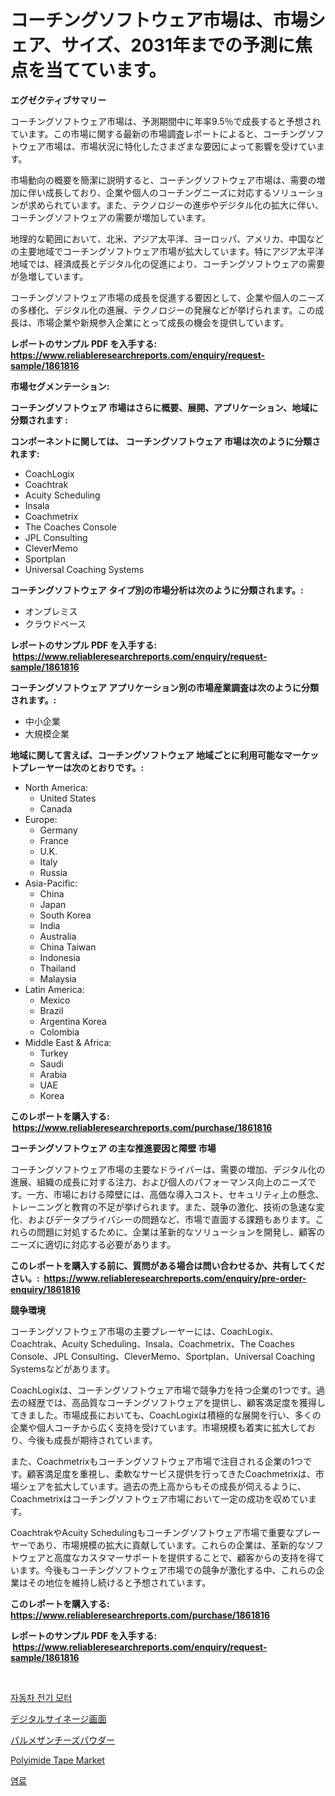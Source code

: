 <p><h1>コーチングソフトウェア市場は、市場シェア、サイズ、2031年までの予測に焦点を当てています。</h1></p><p><strong>エグゼクティブサマリー</strong></p>
<p><p>コーチングソフトウェア市場は、予測期間中に年率9.5％で成長すると予想されています。この市場に関する最新の市場調査レポートによると、コーチングソフトウェア市場は、市場状況に特化したさまざまな要因によって影響を受けています。</p><p>市場動向の概要を簡潔に説明すると、コーチングソフトウェア市場は、需要の増加に伴い成長しており、企業や個人のコーチングニーズに対応するソリューションが求められています。また、テクノロジーの進歩やデジタル化の拡大に伴い、コーチングソフトウェアの需要が増加しています。</p><p>地理的な範囲において、北米、アジア太平洋、ヨーロッパ、アメリカ、中国などの主要地域でコーチングソフトウェア市場が拡大しています。特にアジア太平洋地域では、経済成長とデジタル化の促進により、コーチングソフトウェアの需要が急増しています。</p><p>コーチングソフトウェア市場の成長を促進する要因として、企業や個人のニーズの多様化、デジタル化の進展、テクノロジーの発展などが挙げられます。この成長は、市場企業や新規参入企業にとって成長の機会を提供しています。</p></p>
<p><strong>レポートのサンプル PDF を入手する: <a href="https://www.reliableresearchreports.com/enquiry/request-sample/1861816">https://www.reliableresearchreports.com/enquiry/request-sample/1861816</a></strong></p>
<p><strong>市場セグメンテーション:</strong></p>
<p><strong> コーチングソフトウェア 市場はさらに概要、展開、アプリケーション、地域に分類されます :</strong></p>
<p><strong>コンポーネントに関しては、 コーチングソフトウェア 市場は次のように分類されます: &nbsp;</strong></p>
<p><ul><li>CoachLogix</li><li>Coachtrak</li><li>Acuity Scheduling</li><li>Insala</li><li>Coachmetrix</li><li>The Coaches Console</li><li>JPL Consulting</li><li>CleverMemo</li><li>Sportplan</li><li>Universal Coaching Systems</li></ul></p>
<p><strong> コーチングソフトウェア タイプ別の市場分析は次のように分類されます。:</strong></p>
<p><ul><li>オンプレミス</li><li>クラウドベース</li></ul></p>
<p><strong>レポートのサンプル PDF を入手する: &nbsp;<a href="https://www.reliableresearchreports.com/enquiry/request-sample/1861816">https://www.reliableresearchreports.com/enquiry/request-sample/1861816</a></strong></p>
<p><strong> コーチングソフトウェア アプリケーション別の市場産業調査は次のように分類されます。:</strong></p>
<p><ul><li>中小企業</li><li>大規模企業</li></ul></p>
<p><strong>地域に関して言えば、コーチングソフトウェア 地域ごとに利用可能なマーケットプレーヤーは次のとおりです。:</strong></p>
<p><ul>
    <li>
        North America:
        <ul>
            <li>United States</li>
            <li>Canada</li>
        </ul>
    </li>
    <li>
        Europe:
        <ul>
            <li>Germany</li>
            <li>France</li>
            <li>U.K.</li>
            <li>Italy</li>
            <li>Russia</li>
        </ul>
    </li>
    <li>
        Asia-Pacific:
        <ul>
            <li>China</li>
            <li>Japan</li>
            <li>South Korea</li>
            <li>India</li>
            <li>Australia</li>
            <li>China Taiwan</li>
            <li>Indonesia</li>
            <li>Thailand</li>
            <li>Malaysia</li>
        </ul>
    </li>
    <li>
        Latin America:
        <ul>
            <li>Mexico</li>
            <li>Brazil</li>
            <li>Argentina Korea</li>
            <li>Colombia</li>
        </ul>
    </li>
    <li>
        Middle East & Africa:
        <ul>
            <li>Turkey</li>
            <li>Saudi</li>
            <li>Arabia</li>
            <li>UAE</li>
            <li>Korea</li>
        </ul>
    </li>
    </ul></p>
<p><strong>このレポートを購入する: &nbsp;<a href="https://www.reliableresearchreports.com/purchase/1861816">https://www.reliableresearchreports.com/purchase/1861816</a></strong></p>
<p><strong>コーチングソフトウェア の主な推進要因と障壁 市場</strong></p>
<p><p>コーチングソフトウェア市場の主要なドライバーは、需要の増加、デジタル化の進展、組織の成長に対する注力、および個人のパフォーマンス向上のニーズです。一方、市場における障壁には、高価な導入コスト、セキュリティ上の懸念、トレーニングと教育の不足が挙げられます。また、競争の激化、技術の急速な変化、およびデータプライバシーの問題など、市場で直面する課題もあります。これらの問題に対処するために、企業は革新的なソリューションを開発し、顧客のニーズに適切に対応する必要があります。</p></p>
<p><strong>このレポートを購入する前に、質問がある場合は問い合わせるか、共有してください。:&nbsp; <a href="https://www.reliableresearchreports.com/enquiry/pre-order-enquiry/1861816">https://www.reliableresearchreports.com/enquiry/pre-order-enquiry/1861816</a></strong></p>
<p><strong>競争環境</strong></p>
<p><p>コーチングソフトウェア市場の主要プレーヤーには、CoachLogix、Coachtrak、Acuity Scheduling、Insala、Coachmetrix、The Coaches Console、JPL Consulting、CleverMemo、Sportplan、Universal Coaching Systemsなどがあります。 </p><p>CoachLogixは、コーチングソフトウェア市場で競争力を持つ企業の1つです。過去の経歴では、高品質なコーチングソフトウェアを提供し、顧客満足度を獲得してきました。市場成長においても、CoachLogixは積極的な展開を行い、多くの企業や個人コーチから広く支持を受けています。市場規模も着実に拡大しており、今後も成長が期待されています。</p><p>また、Coachmetrixもコーチングソフトウェア市場で注目される企業の1つです。顧客満足度を重視し、柔軟なサービス提供を行ってきたCoachmetrixは、市場シェアを拡大しています。過去の売上高からもその成長が伺えるように、Coachmetrixはコーチングソフトウェア市場において一定の成功を収めています。</p><p>CoachtrakやAcuity Schedulingもコーチングソフトウェア市場で重要なプレーヤーであり、市場規模の拡大に貢献しています。これらの企業は、革新的なソフトウェアと高度なカスタマーサポートを提供することで、顧客からの支持を得ています。今後もコーチングソフトウェア市場での競争が激化する中、これらの企業はその地位を維持し続けると予想されています。</p></p>
<p><strong>このレポートを購入する: &nbsp; <a href="https://www.reliableresearchreports.com/purchase/1861816">https://www.reliableresearchreports.com/purchase/1861816</a></strong></p>
<p><strong>レポートのサンプル PDF を入手する: &nbsp;<a href="https://www.reliableresearchreports.com/enquiry/request-sample/1861816">https://www.reliableresearchreports.com/enquiry/request-sample/1861816</a></strong><strong></strong></p>
<p>&nbsp;</p>
<p><p><a href="https://medium.com/@prestoniegand56562023/%EC%9E%90%EB%8F%99%EC%B0%A8-%EC%A0%84%EA%B8%B0-%EB%AA%A8%ED%84%B0-%EC%8B%9C%EC%9E%A5-%EC%A0%84%EB%A7%9D-%EC%82%B0%EC%97%85-%EA%B0%9C%EC%9A%94-%EB%B0%8F-%EC%98%88%EC%B8%A1-2024%EB%85%84%EB%B6%80%ED%84%B0-2031%EB%85%84%EA%B9%8C%EC%A7%80-212b849d2648">자동차 전기 모터</a></p><p><a href="https://medium.com/@redsalmon1949/%E3%83%87%E3%82%B8%E3%82%BF%E3%83%AB%E3%82%B5%E3%82%A4%E3%83%8D%E3%83%BC%E3%82%B8%E3%82%B9%E3%82%AF%E3%83%AA%E3%83%BC%E3%83%B3%E5%B8%82%E5%A0%B4%E3%81%AF-2021%E5%B9%B4%E3%81%BE%E3%81%A7%E3%81%AE%E5%B8%82%E5%A0%B4%E3%82%B7%E3%82%A7%E3%82%A2-%E3%82%B5%E3%82%A4%E3%82%BA-%E3%81%8A%E3%82%88%E3%81%B3%E4%BA%88%E6%B8%AC%E3%82%92%E4%B8%AD%E5%BF%83%E3%81%AB%E6%B3%A8%E5%8A%9B%E3%81%97%E3%81%BE%E3%81%99-41f8e264600a">デジタルサイネージ画面</a></p><p><a href="https://medium.com/@kaiyohnson76845/%E3%83%91%E3%83%AB%E3%83%A1%E3%82%B6%E3%83%B3%E3%83%81%E3%83%BC%E3%82%BA%E3%83%91%E3%82%A6%E3%83%80%E3%83%BC%E3%83%9E%E3%83%BC%E3%82%B1%E3%83%83%E3%83%88%E3%81%AE%E5%88%86%E6%9E%90-%E3%82%B0%E3%83%AD%E3%83%BC%E3%83%90%E3%83%AB%E7%94%A3%E6%A5%AD%E3%81%AE%E8%A6%8B%E9%80%9A%E3%81%97%E3%81%A8%E4%BA%88%E6%B8%AC-2024%E5%B9%B4%E3%81%8B%E3%82%892031%E5%B9%B4-bdb94fdeff33">パルメザンチーズパウダー</a></p><p><a href="https://github.com/Angelnienowdseej3e45z3p8c/Market-Research-Report-List-1/blob/main/polyimide-tape-market.md">Polyimide Tape Market</a></p><p><a href="https://medium.com/@bruiser75687/%EC%97%BC%EB%A3%8C-%EC%8B%9C%EC%9E%A5-%EC%A0%90%EC%9C%A0%EC%9C%A8-%EB%B3%80%ED%99%94-%EB%B0%8F-%EC%8B%9C%EC%9E%A5-%EC%84%B1%EC%9E%A5-%EC%B6%94%EC%84%B8-2024%EB%85%84-2031%EB%85%84-67de6743bdc5">염료</a></p></p>